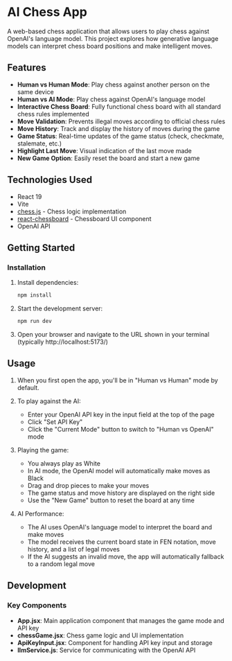 # AI Chess App

A web-based chess application that allows users to play chess against OpenAI's language model. This project explores how generative language models can interpret chess board positions and make intelligent moves.


## Features

- **Human vs Human Mode**: Play chess against another person on the same device
- **Human vs AI Mode**: Play chess against OpenAI's language model
- **Interactive Chess Board**: Fully functional chess board with all standard chess rules implemented
- **Move Validation**: Prevents illegal moves according to official chess rules
- **Move History**: Track and display the history of moves during the game
- **Game Status**: Real-time updates of the game status (check, checkmate, stalemate, etc.)
- **Highlight Last Move**: Visual indication of the last move made
- **New Game Option**: Easily reset the board and start a new game

## Technologies Used

- React 19
- Vite
- [chess.js](https://github.com/jhlywa/chess.js) - Chess logic implementation
- [react-chessboard](https://github.com/Clariity/react-chessboard) - Chessboard UI component
- OpenAI API

## Getting Started

### Installation

1. Install dependencies:
   ```bash
   npm install
   ```

2. Start the development server:
   ```bash
   npm run dev
   ```

3. Open your browser and navigate to the URL shown in your terminal (typically http://localhost:5173/)

## Usage

1. When you first open the app, you'll be in "Human vs Human" mode by default.

2. To play against the AI:
   - Enter your OpenAI API key in the input field at the top of the page
   - Click "Set API Key"
   - Click the "Current Mode" button to switch to "Human vs OpenAI" mode

3. Playing the game:
   - You always play as White
   - In AI mode, the OpenAI model will automatically make moves as Black
   - Drag and drop pieces to make your moves
   - The game status and move history are displayed on the right side
   - Use the "New Game" button to reset the board at any time

4. AI Performance:
   - The AI uses OpenAI's language model to interpret the board and make moves
   - The model receives the current board state in FEN notation, move history, and a list of legal moves
   - If the AI suggests an invalid move, the app will automatically fallback to a random legal move


## Development

### Key Components

- **App.jsx**: Main application component that manages the game mode and API key
- **chessGame.jsx**: Chess game logic and UI implementation
- **ApiKeyInput.jsx**: Component for handling API key input and storage
- **llmService.js**: Service for communicating with the OpenAI API

